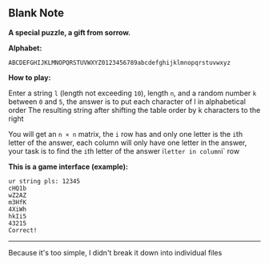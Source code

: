 ## Blank Note

**A special puzzle, a gift from sorrow.**

**Alphabet:**

````
ABCDEFGHIJKLMNOPQRSTUVWXYZ0123456789abcdefghijklmnopqrstuvwxyz
````

**How to play:**

Enter a string `l` (length not exceeding `10`), length `n`, and a random number `k` between `0` and `5`, the answer is to put each character of l in alphabetical order The resulting string after shifting the table order by k characters to the right

You will get an `n × n` matrix, the `i` row has and only one letter is the `i`th letter of the answer, each column will only have one letter in the answer, your task is to find the `i`th letter of the answer i` letter in column `i` row

**This is a game interface (example):**

````
ur string pls: 12345
cHQ1b
wZ2AZ
m3HfK
4XiWh
hkIi5
43215
Correct!
````

---

Because it's too simple, I didn't break it down into individual files